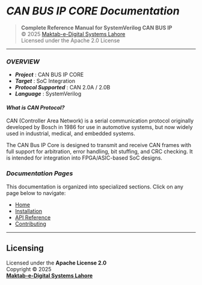 # ***CAN BUS IP CORE Documentation***

> **Complete Reference Manual for SystemVerilog CAN BUS IP**  
> © 2025 [Maktab-e-Digital Systems Lahore](https://github.com/meds-ee-uet)  
> Licensed under the Apache 2.0 License

---

### ***OVERVIEW***

- ***Project*** : CAN BUS IP CORE
- ***Target*** : SoC Integration
- ***Protocol Supported*** :  CAN 2.0A / 2.0B
- ***Language*** : SystemVerilog
#### ***What is CAN Protocol?***

CAN (Controller Area Network) is a serial communication protocol originally developed by Bosch in 1986 for use in automotive systems, but now widely used in industrial, medical, and embedded systems.



The CAN Bus IP Core is designed to transmit and receive CAN frames with full support for arbitration, error handling, bit stuffing, and CRC checking. It is intended for integration into FPGA/ASIC-based SoC designs.

###  ***Documentation Pages***

This documentation is organized into specialized sections. Click on any page below to navigate:

- [ Home](home.md)
- [ Installation](installation.md)
- [ API Reference](API_Reference.md)
- [ Contributing](contributing.md)
---

## Licensing

Licensed under the **Apache License 2.0**  
Copyright © 2025  
**[Maktab-e-Digital Systems Lahore](https://github.com/meds-ee-uet)**